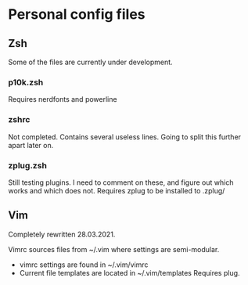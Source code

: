 # Personal config files

## Zsh
Some of the files are currently under development.

### p10k.zsh
Requires nerdfonts and powerline

### zshrc
Not completed. Contains several useless lines. Going to split this further apart later on.

### zplug.zsh
Still testing plugins. I need to comment on these, and figure out which works and which does not.
Requires zplug to be installed to .zplug/

## Vim
Completely rewritten 28.03.2021.

Vimrc sources files from ~/.vim where settings are semi-modular.

* vimrc settings are found in ~/.vim/vimrc
* Current file templates are located in ~/.vim/templates
Requires plug.

